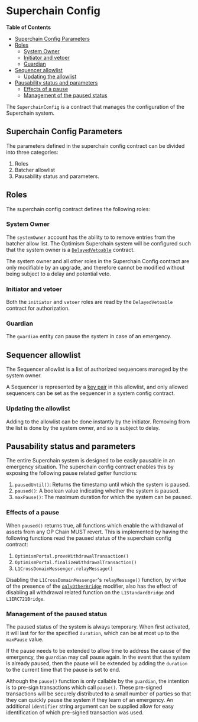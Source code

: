 # Superchain Config

<!-- START doctoc generated TOC please keep comment here to allow auto update -->
<!-- DON'T EDIT THIS SECTION, INSTEAD RE-RUN doctoc TO UPDATE -->
**Table of Contents**

- [Superchain Config Parameters](#superchain-config-parameters)
- [Roles](#roles)
  - [System Owner](#system-owner)
  - [Initiator and vetoer](#initiator-and-vetoer)
  - [Guardian](#guardian)
- [Sequencer allowlist](#sequencer-allowlist)
  - [Updating the allowlist](#updating-the-allowlist)
- [Pausability status and parameters](#pausability-status-and-parameters)
  - [Effects of a pause](#effects-of-a-pause)
  - [Management of the paused status](#management-of-the-paused-status)

<!-- END doctoc generated TOC please keep comment here to allow auto update -->

The `SuperchainConfig` is a contract that manages the configuration of the Superchain system.

## Superchain Config Parameters

The parameters defined in the superchain config contract can be divided into three categories:

1. Roles
1. Batcher allowlist
1. Pausability status and parameters.

## Roles

The superchain config contract defines the following roles:

### System Owner

The `systemOwner` account has the ability to to remove entries from the batcher allow list. The
Optimism Superchain system will be configured such that the system owner is a
[`DelayedVetoable`](./delayed-vetoable.md) contract.

The system owner and all other roles in the Superchain Config contract are only modifiable by an
upgrade, and therefore cannot be modified without being subject to a delay and potential veto.

### Initiator and vetoer

Both the `initiator` and `vetoer` roles are read by the `DelayedVetoable` contract for
authorization.

### Guardian

The `guardian` entity can pause the system in case of an emergency.

## Sequencer allowlist

The Sequencer allowlist is a list of authorized sequencers managed by the system owner.

A Sequencer is represented by a [key pair](./system_config.md#sequencer-key-pair) in this allowlist,
and only allowed sequencers can be set as the sequencer in a system config contract.

### Updating the allowlist

Adding to the allowlist can be done instantly by the initiator. Removing from the list is done by the
system owner, and so is subject to delay.

## Pausability status and parameters

The entire Superchain system is designed to be easily pausable in an emergency situation. The
superchain config contract enables this by exposing the following pause related getter functions:

1. `pausedUntil()`: Returns the timestamp until which the system is paused.
1. `paused()`: A boolean value indicating whether the system is paused.
1. `maxPause()`: The maximum duration for which the system can be paused.

### Effects of a pause

When `paused()` returns true, all functions which enable the withdrawal of assets from any OP Chain
MUST revert. This is implemented by having the following functions read the paused status of the
superchain config contract:

1. `OptimismPortal.proveWithdrawalTransaction()`
2. `OptimismPortal.finalizeWithdrawalTransaction()`
3. `L1CrossDomainMessenger.relayMessage()`

Disabling the `L1CrossDomainMessenger`'s `relayMessage()` function, by virtue of the presence of the
[`onlyOtherBridge`](https://github.com/ethereum-optimism/optimism/blob/5e7be62478b48524963a2f23b93956ecd1651249/packages/contracts-bedrock/src/universal/StandardBridge.sol#L115)
modifier, also has the effect of disabling all withdrawal related function on the `L1StandardBridge`
and `L1ERC721Bridge`.

### Management of the paused status

The paused status of the system is always temporary. When first activated, it will last for for the
specified `duration`, which can be at most up to the `maxPause` value.

If the pause needs to be extended to allow time to address the cause of the emergency, the
`guardian` may call pause again. In the event that the system is already paused, then the pause will
be extended by adding the `duration` to the current time that the pause is set to end.

Although the `pause()` function is only callable by the `guardian`, the intention is to pre-sign
transactions which call `pause()`. These pre-signed transactions will be securely distributed to a
small number of parties so that they can quickly pause the system if they learn of an emergency. An
additional `identifier` string argument can be supplied allow for easy identification of which
pre-signed transaction was used.
